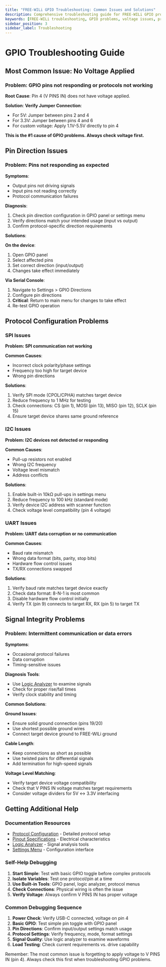 ```yaml
---
title: "FREE-WILi GPIO Troubleshooting: Common Issues and Solutions"
description: Comprehensive troubleshooting guide for FREE-WILi GPIO problems including voltage issues, protocol failures, signal integrity, and diagnostic procedures. Solutions for most common GPIO issues.
keywords: [FREE-WILi troubleshooting, GPIO problems, voltage issues, protocol debugging, signal integrity, pin direction, V PINS IN, diagnostic tools]
sidebar_position: 3
sidebar_label: Troubleshooting
---
```


# GPIO Troubleshooting Guide

## Most Common Issue: No Voltage Applied

### Problem: GPIO pins not responding or protocols not working

**Root Cause**: Pin 4 (V PINS IN) does not have voltage applied.

**Solution**: 
**Verify Jumper Connection**:
   - For 5V: Jumper between pins 2 and 4
   - For 3.3V: Jumper between pins 4 and 6
   - For custom voltage: Apply 1.1V-5.5V directly to pin 4

**This is the #1 cause of GPIO problems. Always check voltage first.**

## Pin Direction Issues

### Problem: Pins not responding as expected

**Symptoms**:
- Output pins not driving signals
- Input pins not reading correctly
- Protocol communication failures

**Diagnosis**:
1. Check pin direction configuration in GPIO panel or settings menu
2. Verify directions match your intended usage (input vs output)
3. Confirm protocol-specific direction requirements

**Solutions**:

**On the device**:
1. Open GPIO panel
2. Select affected pins  
3. Set correct direction (input/output)
4. Changes take effect immediately

**Via Serial Console**:
1. Navigate to Settings > GPIO Directions
2. Configure pin directions
3. **Critical**: Return to main menu for changes to take effect
4. Re-test GPIO operation

## Protocol Configuration Problems

### SPI Issues

**Problem: SPI communication not working**

**Common Causes**:
- Incorrect clock polarity/phase settings
- Frequency too high for target device
- Wrong pin directions

**Solutions**:
1. Verify SPI mode (CPOL/CPHA) matches target device
2. Reduce frequency to 1 MHz for testing
3. Check connections: CS (pin 1), MOSI (pin 13), MISO (pin 12), SCLK (pin 15)
4. Ensure target device shares same ground reference

### I2C Issues

**Problem: I2C devices not detected or responding**

**Common Causes**:
- Pull-up resistors not enabled
- Wrong I2C frequency
- Voltage level mismatch
- Address conflicts

**Solutions**:
1. Enable built-in 10kΩ pull-ups in settings menu
2. Reduce frequency to 100 kHz (standard mode)
3. Verify device I2C address with scanner function
4. Check voltage level compatibility (pin 4 voltage)

### UART Issues

**Problem: UART data corruption or no communication**

**Common Causes**:
- Baud rate mismatch
- Wrong data format (bits, parity, stop bits)
- Hardware flow control issues
- TX/RX connections swapped

**Solutions**:
1. Verify baud rate matches target device exactly
2. Check data format: 8-N-1 is most common
3. Disable hardware flow control initially
4. Verify TX (pin 9) connects to target RX, RX (pin 5) to target TX

## Signal Integrity Problems

### Problem: Intermittent communication or data errors

**Symptoms**:
- Occasional protocol failures
- Data corruption
- Timing-sensitive issues

**Diagnosis Tools**:
- Use [Logic Analyzer](/io-app/logic-analyzer/) to examine signals
- Check for proper rise/fall times
- Verify clock stability and timing

**Common Solutions**:

**Ground Issues**:
- Ensure solid ground connection (pins 19/20)
- Use shortest possible ground wires
- Connect target device ground to FREE-WILi ground

**Cable Length**:
- Keep connections as short as possible
- Use twisted pairs for differential signals
- Add termination for high-speed signals

**Voltage Level Matching**:
- Verify target device voltage compatibility
- Check that V PINS IN voltage matches target requirements
- Consider voltage dividers for 5V ↔ 3.3V interfacing

## Getting Additional Help

### Documentation Resources

- [Protocol Configuration](./gpio-protocols.md) - Detailed protocol setup  
- [Pinout Specifications](./gpio-pinout.md) - Electrical characteristics
- [Logic Analyzer](./../io-app/logic-analyzer.md) - Signal analysis tools
- [Settings Menu](./../io-app/settings-menu/settings-menu.md) - Configuration interface

### Self-Help Debugging

1. **Start Simple**: Test with basic GPIO toggle before complex protocols
2. **Isolate Variables**: Test one protocol/pin at a time
3. **Use Built-in Tools**: GPIO panel, logic analyzer, protocol menus
4. **Check Connections**: Physical wiring is often the issue
5. **Verify Voltage**: Always confirm V PINS IN has proper voltage

### Common Debugging Sequence

1. **Power Check**: Verify USB-C connected, voltage on pin 4
2. **Basic GPIO**: Test simple pin toggle with GPIO panel  
3. **Pin Directions**: Confirm input/output settings match usage
4. **Protocol Settings**: Verify frequency, mode, format settings
5. **Signal Quality**: Use logic analyzer to examine waveforms
6. **Load Testing**: Check current requirements vs. drive capability

Remember: The most common issue is forgetting to apply voltage to V PINS IN (pin 4). Always check this first when troubleshooting GPIO problems.

